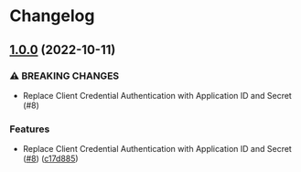 # Changelog

## [1.0.0](https://github.com/comvex-jp/uipath-go/compare/v0.3.2...v1.0.0) (2022-10-11)


### ⚠ BREAKING CHANGES

* Replace Client Credential Authentication with Application ID and Secret (#8)

### Features

* Replace Client Credential Authentication with Application ID and Secret ([#8](https://github.com/comvex-jp/uipath-go/issues/8)) ([c17d885](https://github.com/comvex-jp/uipath-go/commit/c17d885a41639037d2ab40de45042c1f2f6c0fa1))
